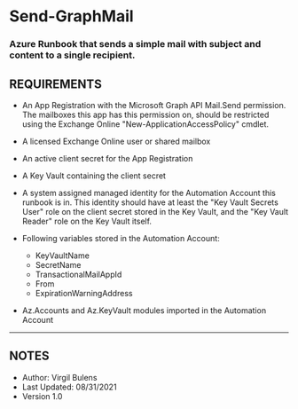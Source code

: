 # Send-GraphMail
### Azure Runbook that sends a simple mail with subject and content to a single recipient.

## REQUIREMENTS

- An App Registration with the Microsoft Graph API Mail.Send permission. The mailboxes this app has this permission on, should be restricted using the Exchange Online "New-ApplicationAccessPolicy" cmdlet.

- A licensed Exchange Online user or shared mailbox

- An active client secret for the App Registration

- A Key Vault containing the client secret

- A system assigned managed identity for the Automation Account this runbook is in. This identity should have at least the "Key Vault Secrets User" role on the client secret stored in the Key Vault, and the "Key Vault Reader" role on the Key Vault itself.

- Following variables stored in the Automation Account:
    - KeyVaultName
    - SecretName
    - TransactionalMailAppId
    - From
    - ExpirationWarningAddress

- Az.Accounts and Az.KeyVault modules imported in the Automation Account

---

## NOTES
- Author: Virgil Bulens
- Last Updated: 08/31/2021
- Version 1.0